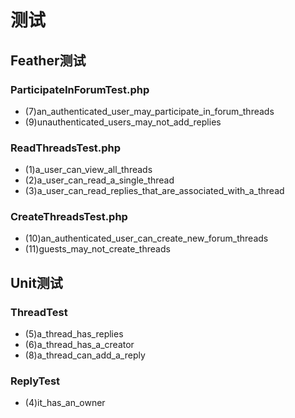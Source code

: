 # 测试
## Feather测试
### ParticipateInForumTest.php
* (7)an_authenticated_user_may_participate_in_forum_threads
* (9)unauthenticated_users_may_not_add_replies

### ReadThreadsTest.php
* (1)a_user_can_view_all_threads
* (2)a_user_can_read_a_single_thread
* (3)a_user_can_read_replies_that_are_associated_with_a_thread

### CreateThreadsTest.php
* (10)an_authenticated_user_can_create_new_forum_threads
* (11)guests_may_not_create_threads

## Unit测试
### ThreadTest
* (5)a_thread_has_replies
* (6)a_thread_has_a_creator
* (8)a_thread_can_add_a_reply

### ReplyTest
* (4)it_has_an_owner

